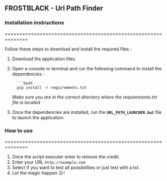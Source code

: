 ## FROSTBLACK - Url Path Finder

### Installation instructions
==============================================================

Follow these steps to download and install the required files :

1. Download the application files.

2. Open a console or terminal and run the following command to install the dependencies :

         ```bash
         pip install -r requirements.txt
   
      _Make sure you are in the correct directory where the requirements.txt file is located_

3. Once the dependencies are installed, run the __`URL_PATH_LAUNCHER.bat`__ file to launch the application.

### How to use
==============================================================

1. Once the script executer enter to remove the credit.
2. Enter your URL   `http://exemple.com`
3. Select if you want to test all possibilities or just test with a txt.
4. Let the magic happen 😉 !

